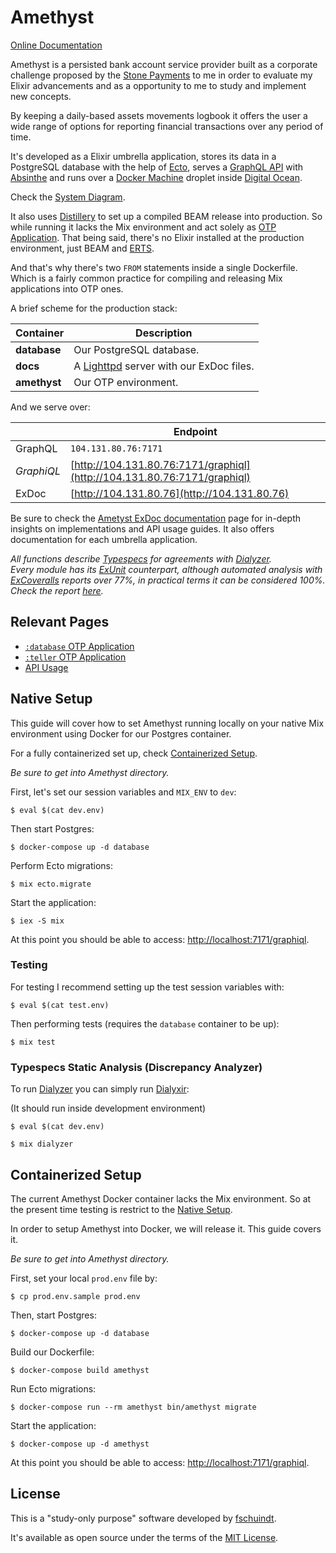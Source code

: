 # Amethyst

[Online Documentation](http://104.131.80.76)

Amethyst is a persisted bank account service provider built as a corporate challenge proposed by the [Stone Payments](https://github.com/stone-payments) to me in order to evaluate my Elixir advancements and as a opportunity to me to study and implement new concepts.

By keeping a daily-based assets movements logbook it offers the user a wide range of options for reporting financial transactions over any period of time.

It's developed as a Elixir umbrella application, stores its data in a PostgreSQL database with the help of [Ecto](https://hexdocs.pm/ecto/Ecto.html), serves a [GraphQL API](https://graphql.org/) with [Absinthe](https://absinthe-graphql.org/) and runs over a [Docker Machine](https://docs.docker.com/machine/overview/) droplet inside [Digital Ocean](https://www.digitalocean.com/).

Check the [System Diagram](https://s15.postimg.cc/pgrsocgmz/amethyst_1.png).

It also uses [Distillery](https://hexdocs.pm/distillery/) to set up a compiled BEAM release into production. So while running it lacks the Mix environment and act solely as [OTP Application](http://erlang.org/doc/man/application.html). That being said, there's no Elixir installed at the production environment, just BEAM and [ERTS](http://erlang.org/doc/apps/erts/index.html).

And that's why there's two `FROM` statements inside a single Dockerfile. Which is a fairly common practice for compiling and releasing Mix applications into OTP ones.

A brief scheme for the production stack:

| Container    | Description                                                          |
|--------------|----------------------------------------------------------------------|
| **database** | Our PostgreSQL database.                                             |
| **docs**     | A [Lighttpd](https://www.lighttpd.net/) server with our ExDoc files. |
| **amethyst** | Our OTP environment.                                                 |

And we serve over:

|              | Endpoint                                                                 |
|--------------|--------------------------------------------------------------------------|
| GraphQL      | `104.131.80.76:7171`                                                  |
| *GraphiQL*   | [http://104.131.80.76:7171/graphiql](http://104.131.80.76:7171/graphiql) |
| ExDoc        | [http://104.131.80.76](http://104.131.80.76)                             |

Be sure to check the [Ametyst ExDoc documentation](http://104.131.80.76) page for in-depth insights on implementations and API usage guides. It also offers documentation for each umbrella application.

*All functions describe [Typespecs](https://hexdocs.pm/elixir/typespecs.html) for agreements with [Dialyzer](http://erlang.org/doc/man/dialyzer.html).*  
*Every module has its [ExUnit](https://hexdocs.pm/ex_unit/ExUnit.html) counterpart, although automated analysis with [ExCoveralls](https://github.com/parroty/excoveralls) reports over 77%, in practical terms it can be considered 100%. Check the report [here](http://104.131.80.76/cover/excoveralls.html).*

## Relevant Pages
- [`:database` OTP Application](http://104.131.80.76/database.html)
- [`:teller` OTP Application](http://104.131.80.76/teller.html)
- [API Usage](http://104.131.80.76/api.html)

## Native Setup

This guide will cover how to set Amethyst running locally on your native Mix environment using Docker for our Postgres container.

For a fully containerized set up, check [Containerized Setup](#containerized-setup).

*Be sure to get into Amethyst directory.*

First, let's set our session variables and `MIX_ENV` to `dev`:
```
$ eval $(cat dev.env)
```

Then start Postgres:
```
$ docker-compose up -d database
```

Perform Ecto migrations:
```
$ mix ecto.migrate
```

Start the application:
```
$ iex -S mix
```

At this point you should be able to access: [http://localhost:7171/graphiql](http://localhost:7171/graphiql).

### Testing

For testing I recommend setting up the test session variables with:
```
$ eval $(cat test.env)
```

Then performing tests (requires the `database` container to be up):
```
$ mix test
```

### Typespecs Static Analysis (Discrepancy Analyzer)

To run [Dialyzer](http://erlang.org/doc/man/dialyzer.html) you can simply run [Dialyxir](https://github.com/jeremyjh/dialyxir):

(It should run inside development environment)
```
$ eval $(cat dev.env)
```

```
$ mix dialyzer
```

## Containerized Setup

The current Amethyst Docker container lacks the Mix environment. So at the present time testing is restrict to the [Native Setup](#native-setup).

In order to setup Amethyst into Docker, we will release it. This guide covers it.

*Be sure to get into Amethyst directory.*

First, set your local `prod.env` file by:
```
$ cp prod.env.sample prod.env
```

Then, start Postgres:
```
$ docker-compose up -d database
```

Build our Dockerfile:
```
$ docker-compose build amethyst
```

Run Ecto migrations:
```
$ docker-compose run --rm amethyst bin/amethyst migrate
```

Start the application:
```
$ docker-compose up -d amethyst
```

At this point you should be able to access: [http://localhost:7171/graphiql](http://localhost:7171/graphiql).

## License
This is a "study-only purpose" software developed by [fschuindt](https://github.com/fschuindt/).

It's available as open source under the terms of the [MIT License](http://opensource.org/licenses/MIT).
